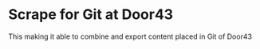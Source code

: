 Scrape for Git at Door43
=================

This making it able to combine and export content placed in Git of Door43